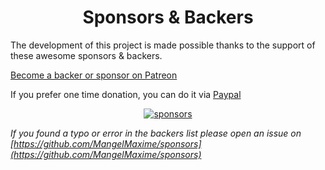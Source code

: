 <h1 align="center">Sponsors & Backers</h1>

The development of this project is made possible thanks to the support of these awesome sponsors & backers.

[Become a backer or sponsor on Patreon](https://www.patreon.com/MangelMaxime)

If you prefer one time donation, you can do it via [Paypal](https://www.paypal.me/MangelMaxime)

<p align="center">
  <a target="_blank" href="https://mangelmaxime.github.io/sponsors/backers.svg">
    <img alt="sponsors" src="https://mangelmaxime.github.io/sponsors/backers.svg">
  </a>
</p>

*If you found a typo or error in the backers list please open an issue on [https://github.com/MangelMaxime/sponsors](https://github.com/MangelMaxime/sponsors)*
